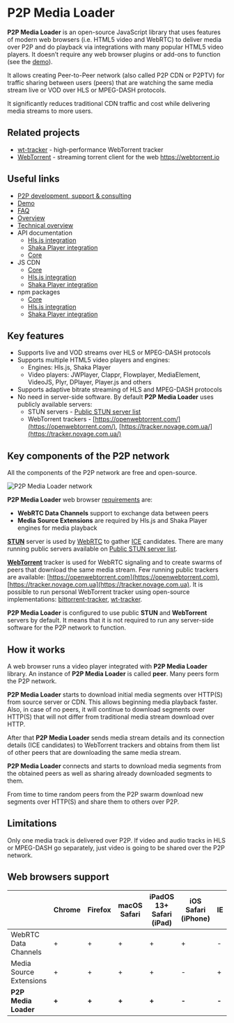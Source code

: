 # P2P Media Loader

**P2P Media Loader** is an open-source JavaScript library that uses features of modern web browsers (i.e. HTML5 video and WebRTC) to deliver media over P2P and do playback via integrations with many popular HTML5 video players. It doesn’t require any web browser plugins or add-ons to function (see the [demo](http://novage.com.ua/p2p-media-loader/demo.html)).

It allows creating Peer-to-Peer network (also called P2P CDN or P2PTV) for traffic sharing between users (peers) that are watching the same media stream live or VOD over HLS or MPEG-DASH protocols.

It significantly reduces traditional CDN traffic and cost while delivering media streams to more users.

## Related projects

* [wt-tracker](https://github.com/Novage/wt-tracker) - high-performance WebTorrent tracker
* [WebTorrent](https://github.com/webtorrent/webtorrent) - streaming torrent client for the web https://webtorrent.io

## Useful links

- [P2P development, support & consulting](https://novage.com.ua/)
- [Demo](http://novage.com.ua/p2p-media-loader/demo.html)
- [FAQ](FAQ.md)
- [Overview](http://novage.com.ua/p2p-media-loader/overview.html)
- [Technical overview](http://novage.com.ua/p2p-media-loader/technical-overview.html)
- API documentation
  - [Hls.js integration](p2p-media-loader-hlsjs#p2p-media-loader---hlsjs-integration)
  - [Shaka Player integration](p2p-media-loader-shaka#p2p-media-loader---shaka-player-integration)
  - [Core](p2p-media-loader-core#p2p-media-loader-core)
- JS CDN
  - [Core](https://cdn.jsdelivr.net/npm/p2p-media-loader-core@latest/build/)
  - [Hls.js integration](https://cdn.jsdelivr.net/npm/p2p-media-loader-hlsjs@latest/build/)
  - [Shaka Player integration](https://cdn.jsdelivr.net/npm/p2p-media-loader-shaka@latest/build/)
- npm packages
  - [Core](https://npmjs.com/package/p2p-media-loader-core)
  - [Hls.js integration](https://npmjs.com/package/p2p-media-loader-hlsjs)
  - [Shaka Player integration](https://npmjs.com/package/p2p-media-loader-shaka)

## Key features

- Supports live and VOD streams over HLS or MPEG-DASH protocols
- Supports multiple HTML5 video players and engines:
  - Engines: Hls.js, Shaka Player
  - Video players: JWPlayer, Clappr, Flowplayer, MediaElement, VideoJS, Plyr, DPlayer, Player.js and others
- Supports adaptive bitrate streaming of HLS and MPEG-DASH protocols
- No need in server-side software. By default **P2P Media Loader** uses publicly available servers:
  - STUN servers - [Public STUN server list](https://gist.github.com/mondain/b0ec1cf5f60ae726202e)
  - WebTorrent trackers - [https://openwebtorrent.com/](https://openwebtorrent.com/), [https://tracker.novage.com.ua/](https://tracker.novage.com.ua/)

## Key components of the P2P network

All the components of the P2P network are free and open-source.

![P2P Media Loader network](https://raw.githubusercontent.com/Novage/p2p-media-loader/gh-pages/images/p2p-media-loader-network.png)

**P2P Media Loader** web browser [requirements](#web-browsers-support) are:<br>
- **WebRTC Data Channels** support to exchange data between peers
- **Media Source Extensions** are required by Hls.js and Shaka Player engines for media playback

[**STUN**](https://en.wikipedia.org/wiki/STUN) server is used by [WebRTC](https://developer.mozilla.org/en-US/docs/Web/API/WebRTC_API) to gather [ICE](https://en.wikipedia.org/wiki/Interactive_Connectivity_Establishment) candidates.
There are many running public servers available on [Public STUN server list](https://gist.github.com/mondain/b0ec1cf5f60ae726202e).

[**WebTorrent**](https://webtorrent.io/) tracker is used for WebRTC signaling and to create swarms of peers that download the same media stream.
Few running public trackers are available: [https://openwebtorrent.com](https://openwebtorrent.com), [https://tracker.novage.com.ua](https://tracker.novage.com.ua).
It is possible to run personal WebTorrent tracker using open-source implementations: [bittorrent-tracker](https://github.com/webtorrent/bittorrent-tracker), [wt-tracker](https://github.com/Novage/wt-tracker).

**P2P Media Loader** is configured to use public **STUN** and **WebTorrent** servers by default. It means that it is not required to run any server-side software for the P2P network to function.

## How it works

A web browser runs a video player integrated with **P2P Media Loader** library. An instance of **P2P Media Loader** is called **peer**. Many peers form the P2P network.

**P2P Media Loader** starts to download initial media segments over HTTP(S) from source server or CDN. This allows beginning media playback faster.
Also, in case of no peers, it will continue to download segments over HTTP(S) that will not differ from traditional media stream download over HTTP.

After that **P2P Media Loader** sends media stream details and its connection details (ICE candidates) to WebTorrent trackers
and obtains from them list of other peers that are downloading the same media stream.

**P2P Media Loader** connects and starts to download media segments from the obtained peers as well as sharing already downloaded segments to them.

From time to time random peers from the P2P swarm download new segments over HTTP(S) and share them to others over P2P.

## Limitations

Only one media track is delivered over P2P. If video and audio tracks in HLS or MPEG-DASH go separately, just video is going to be shared over the P2P network.

## Web browsers support

|                         | Chrome | Firefox | macOS Safari | iPadOS 13+ Safari (iPad) | iOS Safari (iPhone) | IE    | Edge  |
|-------------------------|--------|---------|--------------|--------------------------|-----------------------|-------|-------|
| WebRTC Data Channels    | +      | +       | +            | +                        | +                     | -     | -     |
| Media Source Extensions | +      | +       | +            | +                        | -                     | +     | +     |
| **P2P Media Loader**    | **+**  | **+**   | **+**        | **+**                    | **-**                 | **-** | **-** |
